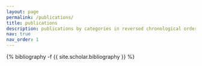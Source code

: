 ```yaml
---
layout: page
permalink: /publications/
title: publications
description: publications by categories in reversed chronological order
nav: true
nav_order: 1
---
```

<!-- _pages/publications.md -->
<div class="publications">
{% bibliography -f {{ site.scholar.bibliography }} %}

</div>
